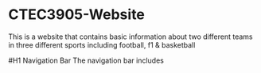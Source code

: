 # CTEC3905-Website 
This is a website that contains basic information about two different teams in three different sports including football, f1 & basketball

#H1  Navigation Bar
The navigation bar includes 